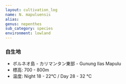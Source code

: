 ```yaml
---
layout: cultivation_log
name: N. mapuluensis
alias:
genus: nepenthes
sub_category: species
environment: lowland
---
```

### 自生地
- ボルネオ島 - カリマンタン東部 - Gunung Ilas Mapulu
- 標高: 700 - 800m
- 温度: Night 18 - 22℃ / Day 28 - 32 ℃
